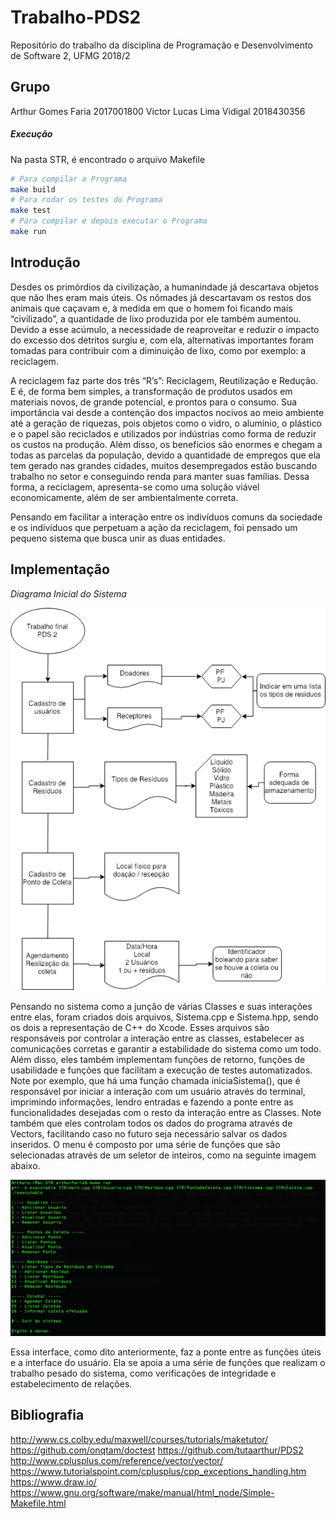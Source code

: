 # Trabalho-PDS2
Repositório do trabalho da disciplina de Programação e Desenvolvimento de Software 2, UFMG 2018/2

## Grupo

Arthur Gomes Faria 2017001800
Victor Lucas Lima Vidigal 2018430356
##### Execução
Na pasta STR, é encontrado o arquivo Makefile

```sh
# Para compilar o Programa
make build
# Para rodar os testes do Programa
make test
# Para compilar e depois executar o Programa
make run

```

## Introdução
Desdes os primórdios da civilização, a humanindade já descartava objetos que não lhes eram mais úteis. Os nômades já descartavam os restos dos animais que caçavam e, à medida em que o homem foi ficando mais “civilizado”, a quantidade de lixo produzida por ele também aumentou. Devido a esse acúmulo, a necessidade de reaproveitar e reduzir o impacto do excesso dos detritos surgiu e, com ela, alternativas importantes foram tomadas para contribuir com a diminuição de lixo, como por exemplo: a reciclagem.

A reciclagem faz parte dos três “R’s”: Reciclagem, Reutilização  e Redução. E é, de forma bem simples, a transformação de produtos usados em materiais novos, de grande potencial, e prontos para o consumo. Sua importância vai desde a contenção dos impactos nocivos ao meio ambiente até a geração de riquezas, pois objetos como o vidro, o alumínio, o plástico e o papel são reciclados e utilizados por indústrias como forma de reduzir os custos na produção. Além disso, os benefícios são enormes e chegam a todas as parcelas da população, devido a quantidade de empregos que ela tem gerado nas grandes cidades, muitos desempregados estão buscando trabalho no setor e conseguindo renda para manter suas famílias. Dessa forma, a reciclagem, apresenta-se como uma solução viável economicamente, além de ser ambientalmente correta.

Pensando em facilitar a interação entre os indivíduos comuns da sociedade e os indivíduos que perpetuam a ação da reciclagem, foi pensado um pequeno sistema que busca unir as duas entidades.


## Implementação

*Diagrama Inicial do Sistema*

![Diagrama 0](Images/Diagrama0.png)

Pensando no sistema como a junção de várias Classes e suas interações entre elas, foram criados dois arquivos, Sistema.cpp e Sistema.hpp, sendo os dois a representação de C++ do Xcode. Esses arquivos são responsáveis por controlar a interação entre as classes, estabelecer as comunicações corretas e garantir a estabilidade do sistema como um todo.
Além disso, eles também implementam funções de retorno, funções de usabilidade e funções que facilitam a execução de testes automatizados. Note por exemplo, que há uma função chamada iniciaSistema(), que é responsável por iniciar a interação com um usuário através do terminal, imprimindo informações, lendro entradas e fazendo a ponte entre as funcionalidades desejadas com o resto da interação entre as Classes.
Note também que eles controlam todos os dados do programa através de Vectors, facilitando caso no futuro seja necessário salvar os dados inseridos.
O menu é composto por uma série de funções que são selecionadas através de um seletor de inteiros, como na seguinte imagem abaixo.

![Imagem 0](Images/sc1.png)

Essa interface, como dito anteriormente, faz a ponte entre as funções úteis e a interface do usuário. Ela se apoia a uma série de funções que realizam o trabalho pesado do sistema, como verificações de integridade e estabelecimento de relações.



## Bibliografia

http://www.cs.colby.edu/maxwell/courses/tutorials/maketutor/
https://github.com/onqtam/doctest
https://github.com/tutaarthur/PDS2
http://www.cplusplus.com/reference/vector/vector/
https://www.tutorialspoint.com/cplusplus/cpp_exceptions_handling.htm
https://www.draw.io/
https://www.gnu.org/software/make/manual/html_node/Simple-Makefile.html
